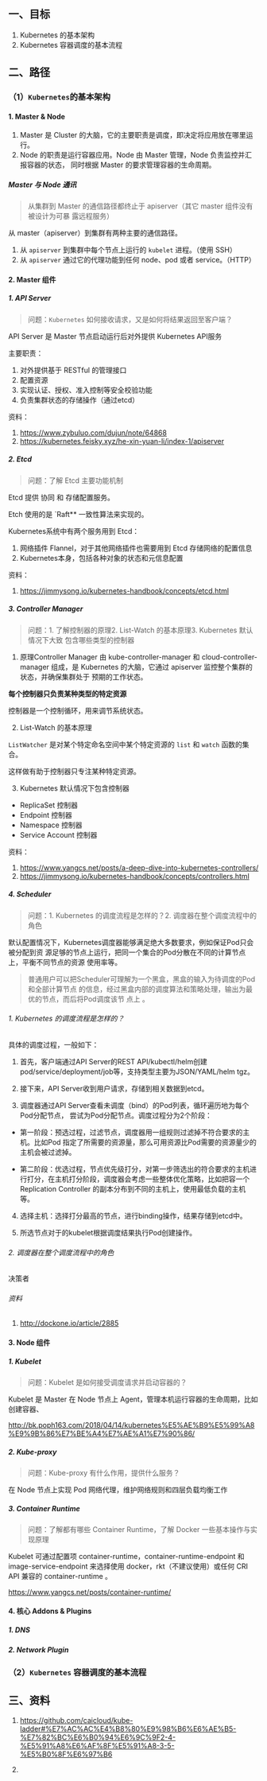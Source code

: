 
## 一、目标

1. Kubernetes 的基本架构
2. Kubernetes 容器调度的基本流程

## 二、路径

### （1）`Kubernetes`的基本架构


#### 1. Master & Node

1. Master 是 Cluster 的大脑，它的主要职责是调度，即决定将应用放在哪里运行。
2. Node 的职责是运行容器应用。Node 由 Master 管理，Node 负责监控并汇报容器的状态，
   同时根据 Master 的要求管理容器的生命周期。

##### Master 与 Node 通讯

> 从集群到 Master 的通信路径都终止于 apiserver（其它 master 组件没有被设计为可暴
> 露远程服务）

从 master（apiserver）到集群有两种主要的通信路径。

1. 从 `apiserver` 到集群中每个节点上运行的 `kubelet` 进程。（使用 SSH）
2. 从 `apiserver` 通过它的代理功能到任何 node、pod 或者 service。（HTTP）


#### 2. Master 组件

##### 1. API Server

> 问题：`Kubernetes` 如何接收请求，又是如何将结果返回至客户端？


API Server 是 Master 节点启动运行后对外提供 Kubernetes API服务

主要职责：
1. 对外提供基于 RESTful 的管理接口
2. 配置资源
3. 实现认证、授权、准入控制等安全校验功能
4. 负责集群状态的存储操作（通过etcd）


资料：
1. https://www.zybuluo.com/dujun/note/64868
2. https://kubernetes.feisky.xyz/he-xin-yuan-li/index-1/apiserver

##### 2. Etcd

> 问题：了解 Etcd 主要功能机制

Etcd 提供 协同 和 存储配置服务。

Etch 使用的是 `Raft** 一致性算法来实现的。

Kubernetes系统中有两个服务用到 Etcd：
1. 网络插件 Flannel，对于其他网络插件也需要用到 Etcd 存储网络的配置信息
2. Kubernetes本身，包括各种对象的状态和元信息配置



资料：
1. https://jimmysong.io/kubernetes-handbook/concepts/etcd.html



##### 3. Controller Manager

> 问题：1. 了解控制器的原理2. List-Watch 的基本原理3. Kubernetes 默认情况下大致
>    包含哪些类型的控制器


1. 原理Controller Manager 由 kube-controller-manager 和 cloud-controller-manager
组成，是 Kubernetes 的大脑，它通过 apiserver 监控整个集群的状态，并确保集群处于
预期的工作状态。

**每个控制器只负责某种类型的特定资源**

控制器是一个控制循环，用来调节系统状态。


2. List-Watch 的基本原理

`ListWatcher` 是对某个特定命名空间中某个特定资源的 `list` 和 `watch` 函数的集合。

这样做有助于控制器只专注某种特定资源。


3. Kubernetes 默认情况下包含控制器
- ReplicaSet 控制器
- Endpoint 控制器
- Namespace 控制器
- Service Account 控制器


资料：
1. https://www.yangcs.net/posts/a-deep-dive-into-kubernetes-controllers/
2. https://jimmysong.io/kubernetes-handbook/concepts/controllers.html

##### 4. Scheduler

> 问题：1. Kubernetes 的调度流程是怎样的？2. 调度器在整个调度流程中的角色

默认配置情况下，Kubernetes调度器能够满足绝大多数要求，例如保证Pod只会被分配到资
源足够的节点上运行，把同一个集合的Pod分散在不同的计算节点上，平衡不同节点的资源
使用率等。

> 普通用户可以把Scheduler可理解为一个黑盒，黑盒的输入为待调度的Pod和全部计算节点
> 的信息，经过黑盒内部的调度算法和策略处理，输出为最优的节点，而后将Pod调度该节
> 点上 。


###### 1. Kubernetes 的调度流程是怎样的？

具体的调度过程，一般如下：
1. 首先，客户端通过API Server的REST API/kubectl/helm创建
   pod/service/deployment/job等，支持类型主要为JSON/YAML/helm tgz。
   
2. 接下来，API Server收到用户请求，存储到相关数据到etcd。

3. 调度器通过API Server查看未调度（bind）的Pod列表，循环遍历地为每个Pod分配节点，
尝试为Pod分配节点。调度过程分为2个阶段：

- 第一阶段：预选过程，过滤节点，调度器用一组规则过滤掉不符合要求的主机。比如Pod 指定了所需要的资源量，那么可用资源比Pod需要的资源量少的主机会被过滤掉。

- 第二阶段：优选过程，节点优先级打分，对第一步筛选出的符合要求的主机进行打分，在主机打分阶段，调度器会考虑一些整体优化策略，比如把容一个 Replication Controller 的副本分布到不同的主机上，使用最低负载的主机等。
  
4. 选择主机：选择打分最高的节点，进行binding操作，结果存储到etcd中。

5. 所选节点对于的kubelet根据调度结果执行Pod创建操作。


###### 2. 调度器在整个调度流程中的角色

决策者


###### 资料

1. http://dockone.io/article/2885



#### 3. Node 组件


##### 1. Kubelet

> 问题：Kubelet 是如何接受调度请求并启动容器的？

Kubelet 是 Master 在 Node 节点上 Agent，管理本机运行容器的生命周期，比如 创建容器、

http://bk.poph163.com/2018/04/14/kubernetes%E5%AE%B9%E5%99%A8%E9%9B%86%E7%BE%A4%E7%AE%A1%E7%90%86/

##### 2. Kube-proxy

> 问题：Kube-proxy 有什么作用，提供什么服务？

在 Node 节点上实现 Pod 网络代理，维护网络规则和四层负载均衡工作

##### 3. Container Runtime

> 问题：了解都有哪些 Container Runtime，了解 Docker 一些基本操作与实现原理

Kubelet 可通过配置项 container-runtime，container-runtime-endpoint 和 image-service-endpoint 来选择使用 docker，rkt（不建议使用）或任何 CRI API 兼容的 container-runtime 。

https://www.yangcs.net/posts/container-runtime/


#### 4. 核心 Addons & Plugins

##### 1. DNS


##### 2. Network Plugin


### （2）`Kubernetes` 容器调度的基本流程




## 三、资料

1. https://github.com/caicloud/kube-ladder#%E7%AC%AC%E4%B8%80%E9%98%B6%E6%AE%B5-%E7%82%BC%E6%B0%94%E6%9C%9F2-4-%E5%91%A8%E6%AF%8F%E5%91%A8-3-5-%E5%B0%8F%E6%97%B6

2. 
